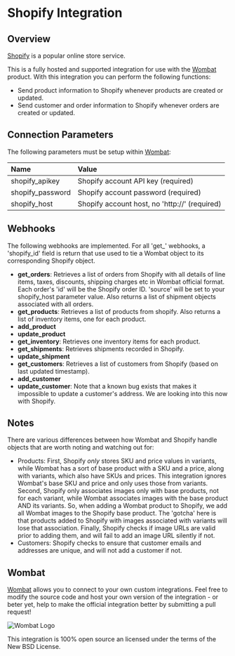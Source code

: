 # Shopify Integration

## Overview

[Shopify](http://www.shopify.com/) is a popular online store service.

This is a fully hosted and supported integration for use with the
[Wombat](http://wombat.co) product. With this integration you can perform the
following functions:

* Send product information to Shopify whenever products are created or updated.
* Send customer and order information to Shopify whenever orders are created or
updated.

## Connection Parameters

The following parameters must be setup within [Wombat](http://wombat.co):

| Name | Value |
| :----| :-----|
| shopify_apikey   | Shopify account API key (required) |
| shopify_password | Shopify account password (required) |
| shopify_host     | Shopify account host, no 'http://' (required) |

## Webhooks

The following webhooks are implemented. For all 'get_' webhooks, a
'shopify_id' field is return that use used to tie a Wombat object to its
corresponding Shopify object.

* **get_orders**: Retrieves a list of orders from Shopify with all details
  of line items, taxes, discounts, shipping charges etc in Wombat official
  format. Each order's 'id' will be the Shopify order ID. 'source' will be set
  to your shopify_host parameter value. Also returns a list of shipment
  objects associated with all orders.
* **get_products**: Retrieves a list of products from shopify.
  Also returns a list of inventory items, one for each product.
* **add_product**
* **update_product**
* **get_inventory**: Retrieves one inventory items for each product.
* **get_shipments**: Retrieves shipments recorded in Shopify.
* **update_shipment**
* **get_customers**: Retrieves a list of customers from Shopify (based on last
  updated timestamp).
* **add_customer**
* **update_customer**: Note that a known bug exists that makes it
  impossible to update a customer's address. We are looking into this now
  with Shopify.

## Notes

There are various differences between how Wombat and Shopify handle objects
that are worth noting and watching out for:

* Products: First, Shopify *only* stores SKU and price values in variants,
  while Wombat has a sort of base product with a SKU and a price,
  along with variants, which also have SKUs and prices. This integration
  ignores Wombat's base SKU and price and only uses those from variants.
  Second, Shopify only associates images only with base products, not for
  each variant, while Wombat associates images with the base product AND
  its variants. So, when adding a Wombat product to Shopify, we add all
  Wombat images to the Shopify base product. The 'gotcha' here is that
  products added to Shopify with images associated with variants will lose
  that association. Finally, Shopify checks if image URLs are valid prior
  to adding them, and will fail to add an image URL silently if not.
* Customers: Shopify checks to ensure that customer emails and addresses
  are unique, and will not add a customer if not.

## Wombat

[Wombat](http://wombat.co) allows you to connect to your own custom integrations.  Feel free to modify the source code and host your own version of the integration - or beter yet, help to make the official integration better by submitting a pull request!

![Wombat Logo](http://spreecommerce.com/images/wombat_logo.png)

This integration is 100% open source an licensed under the terms of the New BSD License.
